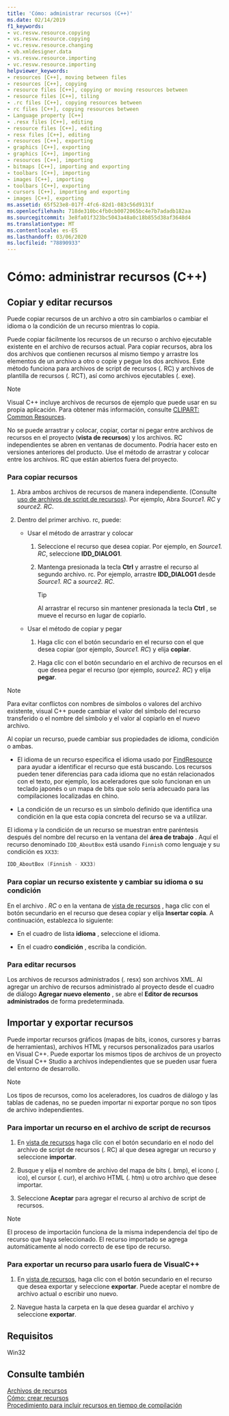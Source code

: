 ```yaml
---
title: 'Cómo: administrar recursos (C++)'
ms.date: 02/14/2019
f1_keywords:
- vc.resvw.resource.copying
- vs.resvw.resource.copying
- vc.resvw.resource.changing
- vb.xmldesigner.data
- vs.resvw.resource.importing
- vc.resvw.resource.importing
helpviewer_keywords:
- resources [C++], moving between files
- resources [C++], copying
- resource files [C++], copying or moving resources between
- resource files [C++], tiling
- .rc files [C++], copying resources between
- rc files [C++], copying resources between
- Language property [C++]
- .resx files [C++], editing
- resource files [C++], editing
- resx files [C++], editing
- resources [C++], exporting
- graphics [C++], exporting
- graphics [C++], importing
- resources [C++], importing
- bitmaps [C++], importing and exporting
- toolbars [C++], importing
- images [C++], importing
- toolbars [C++], exporting
- cursors [C++], importing and exporting
- images [C++], exporting
ms.assetid: 65f523e8-017f-4fc6-82d1-083c56d9131f
ms.openlocfilehash: 718de310bc4fb0cb0072065bc4e7b7adadb182aa
ms.sourcegitcommit: 3e8fa01f323bc5043a48a0c18b855d38af3648d4
ms.translationtype: MT
ms.contentlocale: es-ES
ms.lasthandoff: 03/06/2020
ms.locfileid: "78890933"
---
```

# <a name="how-to-manage-resources-c"></a>Cómo: administrar recursos (C++)

## <a name="copy-and-edit-resources"></a>Copiar y editar recursos

Puede copiar recursos de un archivo a otro sin cambiarlos o cambiar el idioma o la condición de un recurso mientras lo copia.

Puede copiar fácilmente los recursos de un recurso o archivo ejecutable existente en el archivo de recursos actual. Para copiar recursos, abra los dos archivos que contienen recursos al mismo tiempo y arrastre los elementos de un archivo a otro o copie y pegue los dos archivos. Este método funciona para archivos de script de recursos (. RC) y archivos de plantilla de recursos (. RCT), así como archivos ejecutables (. exe).

> [!NOTE]
> Visual C++ incluye archivos de recursos de ejemplo que puede usar en su propia aplicación. Para obtener más información, consulte [CLIPART: Common Resources](https://github.com/Microsoft/VCSamples).

No se puede arrastrar y colocar, copiar, cortar ni pegar entre archivos de recursos en el proyecto (**vista de recursos**) y los archivos. RC independientes se abren en ventanas de documento. Podría hacer esto en versiones anteriores del producto. Use el método de arrastrar y colocar entre los archivos. RC que están abiertos fuera del proyecto.

### <a name="to-copy-resources"></a>Para copiar recursos

1. Abra ambos archivos de recursos de manera independiente. (Consulte [uso de archivos de script de recursos](how-to-create-a-resource-script-file.md#use-resource-script-files)). Por ejemplo, Abra *Source1. RC* y *source2. RC*.

1. Dentro del primer archivo. rc, puede:

   - Usar el método de arrastrar y colocar

      1. Seleccione el recurso que desea copiar. Por ejemplo, en *Source1. RC*, seleccione **IDD_DIALOG1**.

      1. Mantenga presionada la tecla **Ctrl** y arrastre el recurso al segundo archivo. rc. Por ejemplo, arrastre **IDD_DIALOG1** desde *Source1. RC* a *source2. RC*.

         > [!TIP]
         > Al arrastrar el recurso sin mantener presionada la tecla **Ctrl** , se mueve el recurso en lugar de copiarlo.

   - Usar el método de copiar y pegar

      1. Haga clic con el botón secundario en el recurso con el que desea copiar (por ejemplo, *Source1. RC*) y elija **copiar**.

      1. Haga clic con el botón secundario en el archivo de recursos en el que desea pegar el recurso (por ejemplo, *source2. RC*) y elija **pegar**.

> [!NOTE]
> Para evitar conflictos con nombres de símbolos o valores del archivo existente, visual C++ puede cambiar el valor del símbolo del recurso transferido o el nombre del símbolo y el valor al copiarlo en el nuevo archivo.

Al copiar un recurso, puede cambiar sus propiedades de idioma, condición o ambas.

- El idioma de un recurso especifica el idioma usado por [FindResource](/windows/win32/api/winbase/nf-winbase-findresourcea) para ayudar a identificar el recurso que está buscando. Los recursos pueden tener diferencias para cada idioma que no están relacionados con el texto, por ejemplo, los aceleradores que solo funcionan en un teclado japonés o un mapa de bits que solo sería adecuado para las compilaciones localizadas en chino.

- La condición de un recurso es un símbolo definido que identifica una condición en la que esta copia concreta del recurso se va a utilizar.

El idioma y la condición de un recurso se muestran entre paréntesis después del nombre del recurso en la ventana del **área de trabajo** . Aquí el recurso denominado `IDD_AboutBox` está usando `Finnish` como lenguaje y su condición es `XX33`:

```cpp
IDD_AboutBox (Finnish - XX33)
```

### <a name="to-copy-an-existing-resource-and-change-its-language-or-condition"></a>Para copiar un recurso existente y cambiar su idioma o su condición

En el archivo *. RC* o en la ventana de [vista de recursos](how-to-create-a-resource-script-file.md#create-resources) , haga clic con el botón secundario en el recurso que desea copiar y elija **Insertar copia**. A continuación, establezca lo siguiente:

- En el cuadro de lista **idioma** , seleccione el idioma.

- En el cuadro **condición** , escriba la condición.

### <a name="to-edit-resources"></a>Para editar recursos

Los archivos de recursos administrados (. resx) son archivos XML. Al agregar un archivo de recursos administrado al proyecto desde el cuadro de diálogo **Agregar nuevo elemento** , se abre el **Editor de recursos administrados** de forma predeterminada.

## <a name="import-and-export-resources"></a>Importar y exportar recursos

Puede importar recursos gráficos (mapas de bits, iconos, cursores y barras de herramientas), archivos HTML y recursos personalizados para usarlos en Visual C++. Puede exportar los mismos tipos de archivos de un proyecto de Visual C++ Studio a archivos independientes que se pueden usar fuera del entorno de desarrollo.

> [!NOTE]
> Los tipos de recursos, como los aceleradores, los cuadros de diálogo y las tablas de cadenas, no se pueden importar ni exportar porque no son tipos de archivo independientes.

### <a name="to-import-a-resource-into-the-resource-script-file"></a>Para importar un recurso en el archivo de script de recursos

1. En [vista de recursos](how-to-create-a-resource-script-file.md#create-resources) haga clic con el botón secundario en el nodo del archivo de script de recursos (. RC) al que desea agregar un recurso y seleccione **importar**.

1. Busque y elija el nombre de archivo del mapa de bits (. bmp), el icono (. ico), el cursor (. cur), el archivo HTML (. htm) u otro archivo que desee importar.

1. Seleccione **Aceptar** para agregar el recurso al archivo de script de recursos.

> [!NOTE]
> El proceso de importación funciona de la misma independencia del tipo de recurso que haya seleccionado. El recurso importado se agrega automáticamente al nodo correcto de ese tipo de recurso.

### <a name="to-export-a-resource-for-use-outside-of-visual-c"></a>Para exportar un recurso para usarlo fuera de VisualC++

1. En [vista de recursos](how-to-create-a-resource-script-file.md#create-resources), haga clic con el botón secundario en el recurso que desea exportar y seleccione **exportar**. Puede aceptar el nombre de archivo actual o escribir uno nuevo.

1. Navegue hasta la carpeta en la que desea guardar el archivo y seleccione **exportar**.

## <a name="requirements"></a>Requisitos

Win32

## <a name="see-also"></a>Consulte también

[Archivos de recursos](../windows/resource-files-visual-studio.md)<br/>
[Cómo: crear recursos](../windows/how-to-create-a-resource-script-file.md)<br/>
[Procedimiento para incluir recursos en tiempo de compilación](../windows/how-to-include-resources-at-compile-time.md)<br/>